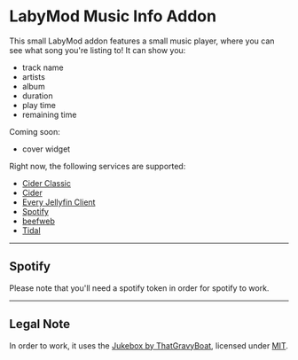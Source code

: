 # LabyMod Music Info Addon

This small LabyMod addon features  a small music player, where you can see what song you're listing to!
It can show you:
- track name
- artists
- album
- duration
- play time
- remaining time

Coming soon:
- cover widget

Right now, the following services are supported:
- [Cider Classic](https://github.com/ciderapp/Cider)
- [Cider](https://cider.sh)
- [Every Jellyfin Client](https://jellyfin.org/)
- [Spotify](https://open.spotify.com/download)
- [beefweb](https://github.com/hyperblast/beefweb)
- [Tidal](https://offer.tidal.com/download)

---
## Spotify

Please note that you'll need  a spotify token in order for spotify to work.

---

## Legal Note

In order to work, it uses the [Jukebox by ThatGravyBoat](https://github.com/ThatGravyBoat/Jukebox), licensed under [MIT](https://github.com/ThatGravyBoat/Jukebox/blob/master/LICENSE.md).